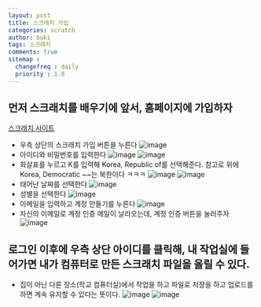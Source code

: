 ```yaml
---
layout: post
title: 스크래치 가입
categories: scratch
author: boki
tags: 스크래치
comments: true
sitemap :
  changefreq : daily
  priority : 1.0
---
```

## 먼저 스크래치를 배우기에 앞서, 홈페이지에 가입하자
[스크래치 사이트](https://scratch.mit.edu/)

* 우측 상단의 스크래치 가입 버튼을 누른다
![image](https://user-images.githubusercontent.com/39071798/100150950-ce634c00-2ee3-11eb-9b8a-734fac1403f9.png)
* 아이디와 비밀번호를 입력한다
![image](https://user-images.githubusercontent.com/39071798/100150960-d15e3c80-2ee3-11eb-8a53-83bc7581bf5b.png)
![image](https://user-images.githubusercontent.com/39071798/100150972-d4592d00-2ee3-11eb-8b8e-fcd386a9422d.png)
* 화살표를 누르고 K를 입력해 Korea, Republic of를 선택해준다. 참고로 위에 Korea, Democratic ~~는 북한이다 ㅋㅋㅋ
![image](https://user-images.githubusercontent.com/39071798/100150983-d7541d80-2ee3-11eb-9d95-9be739a4bd6e.png)
![image](https://user-images.githubusercontent.com/39071798/100150993-d9b67780-2ee3-11eb-8904-afffd470198a.png)
* 태어난 날짜를 선택한다
![image](https://user-images.githubusercontent.com/39071798/100151000-dc18d180-2ee3-11eb-8cac-69f9475a81cb.png)
* 성별을 선택한다
![image](https://user-images.githubusercontent.com/39071798/100151005-df13c200-2ee3-11eb-9070-d4842ffe9090.png)
* 이메일을 입력하고 계정 만들기를 누른다
![image](https://user-images.githubusercontent.com/39071798/100151011-e1761c00-2ee3-11eb-994e-cfe082268afc.png)
* 자신의 이메일로 계정 인증 메일이 날라오는데, 계정 인증 버튼을 눌러주자
![image](https://user-images.githubusercontent.com/39071798/100151016-e4710c80-2ee3-11eb-99bc-f9cc54e84023.png)

## 로그인 이후에 우측 상단 아이디를 클릭해, 내 작업실에 들어가면 내가 컴퓨터로 만든 스크래치 파일을 올릴 수 있다.
* 집이 아닌 다른 장소(학교 컴퓨터실)에서 작업을 하고 파일로 저장을 하고 업로드를 하면 계속 유지할 수 있다는 뜻이다.
![image](https://user-images.githubusercontent.com/39071798/100151867-251d5580-2ee5-11eb-8636-eaa392df4e41.png)
![image](https://user-images.githubusercontent.com/39071798/100151870-277faf80-2ee5-11eb-8b13-aaa7689ed5a9.png)

